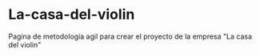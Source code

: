 # La-casa-del-violin
Pagina de metodologia agil para crear el proyecto de la empresa "La casa del violin"
